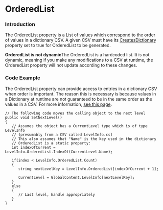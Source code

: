 # OrderedList

### Introduction

The OrderedList property is a List of values which correspond to the order of values in a dictionary CSV. A given CSV must have its [CreatesDictionary](../../../../frb/docs/index.php) property set to true for OrderedList to be generated.

**OrderedList is not dynamic**The OrderedList is a hardcoded list. It is not dynamic, meaning if you make any modifications to a CSV at runtime, the OrderedList property will not update according to these changes.

### Code Example

The OrderedList property can provide access to entries in a dictionary CSV when order is important. The reason this is necessary is because values in a Dictionary at runtime are not guaranteed to be in the same order as the values in a CSV. For more information, [see this page](http://stackoverflow.com/questions/4007782/the-order-of-elements-in-dictionary).

```
// The following code moves the calling object to the next level
public void SetNextLevel()
{
   // Assumes the object has a CurrentLevel type which is of type LevelInfo
   // (presumably from a CSV called LevelInfo.cs)
   // This also assumes that "Name" is the key used in the dictionary
   // OrderedList is a static property:
   int indexOfCurrent = LevelInfo.OrderedList.IndexOf(CurrentLevel.Name);

   if(index < LevelInfo.OrderedList.Count)
   {
      string nextLevelKey = LevelInfo.OrderedList[indexOfCurrent + 1];
      
      CurrentLevel = GlobalContent.LevelInfo[nextLevelKey];
   }
   else
   {
      // Last level, handle appropriately
   }
}
```
